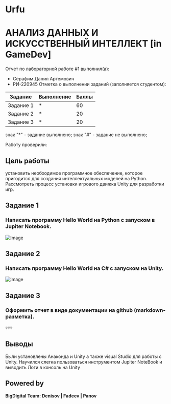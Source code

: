 # Urfu
# АНАЛИЗ ДАННЫХ И ИСКУССТВЕННЫЙ ИНТЕЛЛЕКТ [in GameDev]
Отчет по лабораторной работе #1 выполнил(а):
- Серафим Данил Артемович
- РИ-220945
Отметка о выполнении заданий (заполняется студентом):

| Задание | Выполнение | Баллы |
| ------ | ------ | ------ |
| Задание 1 | * | 60 |
| Задание 2 | * | 20 |
| Задание 3 | * | 20 |

знак "*" - задание выполнено; знак "#" - задание не выполнено;

Работу проверили:


## Цель работы
установить необходимое программное обеспечение, которое пригодится для создания интеллектуальных моделей на Python. Рассмотреть процесс установки игрового движка Unity для разработки игр.

## Задание 1
### Написать программу Hello World на Python с запуском в Jupiter Notebook.
![image](https://github.com/CerafimD/Urfu/assets/145860100/ce4bc9e6-6c2d-405f-8e2e-ca05edd7887a)



## Задание 2
### Написать программу Hello World на C# с запуском на Unity. 

![image](https://github.com/CerafimD/Urfu/assets/145860100/53f4b745-410f-4419-ae48-bbe669bee392)

## Задание 3
### Оформить отчет в виде документации на github (markdown-разметка).
💀💀💀

## Выводы

Были установлены Анаконда и Unity а также visual Studio для работы с Unity. Научился слегка пользоваться инструментом Jupiter NoteBook и выводить Логи в консоль на Unity


## Powered by

**BigDigital Team: Denisov | Fadeev | Panov**
